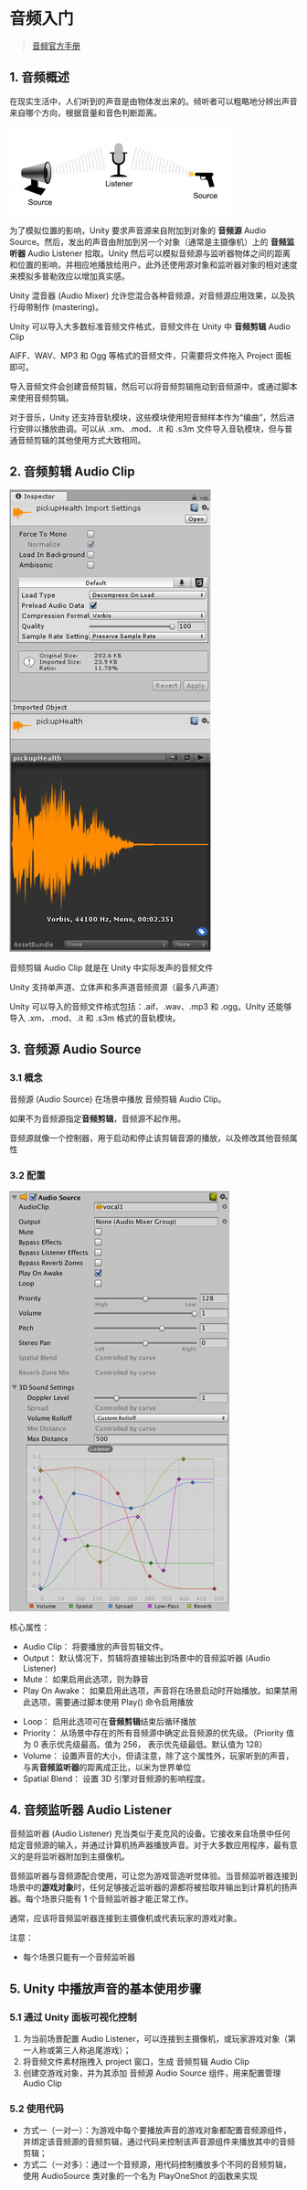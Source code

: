 # 音频入门

> [音频官方手册](https://docs.unity3d.com/cn/2021.2/Manual/Audio.html)

## 1. 音频概述

在现实生活中，人们听到的声音是由物体发出来的。倾听者可以粗略地分辨出声音来自哪个方向，根据音量和音色判断距离。

![](../../../imgs/AudioSourceListDiagram.png)

为了模拟位置的影响，Unity 要求声音源来自附加到对象的 **音频源** Audio Source。然后，发出的声音由附加到另一个对象（通常是主摄像机）上的 **音频监听器** Audio Listener 拾取。Unity 然后可以模拟音频源与监听器物体之间的距离和位置的影响，并相应地播放给用户。此外还使用源对象和监听器对象的相对速度来模拟多普勒效应以增加真实感。

Unity 混音器 (Audio Mixer) 允许您混合各种音频源，对音频源应用效果，以及执行母带制作 (mastering)。

Unity 可以导入大多数标准音频文件格式，音频文件在 Unity 中 **音频剪辑** Audio Clip

AIFF、WAV、MP3 和 Ogg 等格式的音频文件，只需要将文件拖入 Project 面板即可。

导入音频文件会创建音频剪辑，然后可以将音频剪辑拖动到音频源中，或通过脚本来使用音频剪辑。

对于音乐，Unity 还支持音轨模块，这些模块使用短音频样本作为“编曲”，然后进行安排以播放曲调。可以从 .xm、.mod、.it 和 .s3m 文件导入音轨模块，但与普通音频剪辑的其他使用方式大致相同。

## 2. 音频剪辑 Audio Clip

![](../../../imgs/AudioClipImporter50.png)

音频剪辑 Audio Clip 就是在 Unity 中实际发声的音频文件

Unity 支持单声道、立体声和多声道音频资源（最多八声道）

Unity 可以导入的音频文件格式包括：.aif、.wav、.mp3 和 .ogg。Unity 还能够导入 .xm、.mod、.it 和 .s3m 格式的音轨模块。

## 3. 音频源 Audio Source

### 3.1 概念

音频源 (Audio Source) 在场景中播放 音频剪辑 Audio Clip。

如果不为音频源指定**音频剪辑**，音频源不起作用。

音频源就像一个控制器，用于启动和停止该剪辑音源的播放，以及修改其他音频属性

### 3.2 配置

![](../../../imgs/AudioSourceInspector.png)

核心属性：

- Audio Clip： 将要播放的声音剪辑文件。
- Output： 默认情况下，剪辑将直接输出到场景中的音频监听器 (Audio Listener)
- Mute： 如果启用此选项，则为静音
- Play On Awake： 如果启用此选项，声音将在场景启动时开始播放。如果禁用此选项，需要通过脚本使用 Play() 命令启用播放

* Loop： 启用此选项可在**音频剪辑**结束后循环播放
* Priority： 从场景中存在的所有音频源中确定此音频源的优先级。（Priority 值为 0 表示优先级最高。值为 256， 表示优先级最低。默认值为 128）
* Volume： 设置声音的大小，但请注意，除了这个属性外，玩家听到的声音，与离**音频监听器**的距离成正比，以米为世界单位
* Spatial Blend： 设置 3D 引擎对音频源的影响程度。

## 4. 音频监听器 Audio Listener

音频监听器 (Audio Listener) 充当类似于麦克风的设备。它接收来自场景中任何给定音频源的输入，并通过计算机扬声器播放声音。对于大多数应用程序，最有意义的是将监听器附加到主摄像机。

音频监听器与音频源配合使用，可让您为游戏营造听觉体验。当音频监听器连接到场景中的**游戏对象**时，任何足够接近监听器的源都将被拾取并输出到计算机的扬声器。每个场景只能有 1 个音频监听器才能正常工作。

通常，应该将音频监听器连接到主摄像机或代表玩家的游戏对象。

注意：

- 每个场景只能有一个音频监听器

## 5. Unity 中播放声音的基本使用步骤

### 5.1 通过 Unity 面板可视化控制

1. 为当前场景配置 Audio Listener，可以连接到主摄像机，或玩家游戏对象（第一人称或第三人称追尾游戏）；
2. 将音频文件素材拖拽入 project 窗口，生成 音频剪辑 Audio Clip
3. 创建空游戏对象，并为其添加 音频源 Audio Source 组件，用来配置管理 Audio Clip

### 5.2 使用代码

- 方式一（一对一）：为游戏中每个要播放声音的游戏对象都配置音频源组件，并绑定该音频源的音频剪辑，通过代码来控制该声音源组件来播放其中的音频剪辑；
- 方式二（一对多）：通过一个音频源，用代码控制播放多个不同的音频剪辑，使用 AudioSource 类对象的一个名为 PlayOneShot 的函数来实现
